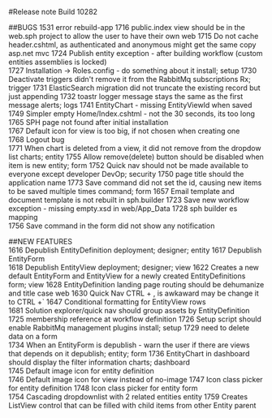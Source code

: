 #Release note Build 10282

##BUGS
1531	error rebuild-app
1716	public.index view should be in the web.sph project to allow the user to have their own	web
1715	Do not cache header.cshtml, as authenticated and anonymous might get the same copy	asp.net mvc
1724	Publish entity exception - after building workflow (custom entities assemblies is locked)	
1727	Installation -> Roles.config - do something about it	install; setup
1730	Deactivate triggers didn't remove it from the RabbitMq subscriptions	Rx; trigger
1731	ElasticSearch migration did not truncate the existing record but just appending
1732	toastr logger message stays the same as the first message	alerts; logs
1741	EntityChart - missing EntityViewId when saved
1749	Simpler empty Home/Index.cshtml - not the 30 seconds, its too long	
1765	SPH page not found after initial installation	
1767	Default icon for view is too big, if not chosen when creating one	
1768	Logout bug	
1771	When chart is deleted from a view, it did not remove from the dropdow list	charts; entity
1755	Allow remove(delete) button should be disabled when item is new	entity; form
1752	Quick nav should not be made available to everyone except developer	DevOp; security
1750	page title should the application name
1773	Save command did not set the id, causing new items to be saved multiple times	command; form
1657	Email template and document template is not rebuilt in sph.builder
1723	Save new workflow exception - missing empty.xsd in web/App_Data	
1728	sph builder es mapping	
1756	Save command in the form did not show any notification	

##NEW FEATURES	
1616	Depublish EntityDefinition	deployment; designer; entity
1617	Depublish EntityForm	
1618	Depublish EntityView	deployment; designer; view
1622	Creates a new default EntityForm and EntityView for a newly created EntityDefinitions	form; view
1628	EntityDefinition landing page routing should be dehumanize and title case	web
1630	Quick Nav CTRL + , is awkaward may be change it to CTRL  +`	
1647	Conditional formatting for EntityView rows		
1681	Solution explorer/quick nav should group assets by EntityDefinition	
1725	membership reference at workflow definition	
1726	Setup script should enable RabbitMq management plugins	install; setup
1729	need to delete data on a form	
1734	When an EntityForm is depublish - warn the user if there are views that depends on it	depublish; entity; form
1736	EntityChart in dashboard should display the filter information	charts; dashboard	
1745	Default image icon for entity definition	
1746	Default image icon for view instead of no-image	
1747	Icon class picker for entity definition	
1748	Icon class picker for entity form		
1754	Cascading dropdownlist with 2 related entities	entity
1759	Creates ListView control that can be filled with child items from other Entity	parent